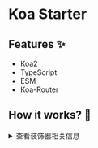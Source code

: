 # Koa Starter 

## Features ✨

- Koa2
- TypeScript
- ESM
- Koa-Router

## How it works? 📝
<details>
<summary>查看装饰器相关信息</summary>

### 在 koa 中使用装饰器

我们知道，可以使用 `koa-router` 来描述一个路由：

```ts
router.get('/', (ctx) => {})
```

而装饰器要做的事情，其实就是将 `@GET` 以及其函数，转换为上文的写法

核心的代码其实就是：
```ts
// 从元数据中获取 path、method、handler
const path: string = Reflect.getMetadata('path', target.prototype, key)
const method: Methods = Reflect.getMetadata('method', target.prototype, key)
const handler: any = target.prototype[key]
const middlewares: any[] = Reflect.getMetadata('middlewares', target.prototype, key) || []
if (path && method) {
  const prefixCoverPath = prefix === '/' ? path : `${prefix}${path}`
  // 转换为这个 router['GET']('xxxxxx') 的写法
  if (middlewares.length)
    router[method](prefixCoverPath, ...middlewares, handler)
  else
    router[method](prefixCoverPath, handler)

}
```

### 注意

核心的逻辑就是通过获取 class 中的所有的方法，然后遍历，通过装饰器挂载到 `koa-router` 中
不过由于用到了 `class.prototype` 获取所有的实例方法，所以，如果 class 中的方法是静态方法，那么就会收取不到，而且只能在 `tsconfig.compilerOptions.target = 'es5'` 的时候才能用，因为 es5 实现 class 是直接将实例属性和方法挂载到了 object 上面
</details>